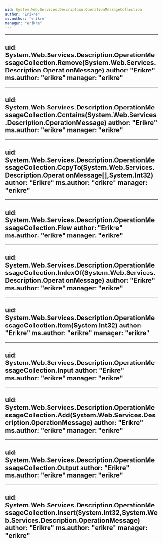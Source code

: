 ```yaml
---
uid: System.Web.Services.Description.OperationMessageCollection
author: "Erikre"
ms.author: "erikre"
manager: "erikre"
---
```


---
uid: System.Web.Services.Description.OperationMessageCollection.Remove(System.Web.Services.Description.OperationMessage)
author: "Erikre"
ms.author: "erikre"
manager: "erikre"
---

---
uid: System.Web.Services.Description.OperationMessageCollection.Contains(System.Web.Services.Description.OperationMessage)
author: "Erikre"
ms.author: "erikre"
manager: "erikre"
---

---
uid: System.Web.Services.Description.OperationMessageCollection.CopyTo(System.Web.Services.Description.OperationMessage[],System.Int32)
author: "Erikre"
ms.author: "erikre"
manager: "erikre"
---

---
uid: System.Web.Services.Description.OperationMessageCollection.Flow
author: "Erikre"
ms.author: "erikre"
manager: "erikre"
---

---
uid: System.Web.Services.Description.OperationMessageCollection.IndexOf(System.Web.Services.Description.OperationMessage)
author: "Erikre"
ms.author: "erikre"
manager: "erikre"
---

---
uid: System.Web.Services.Description.OperationMessageCollection.Item(System.Int32)
author: "Erikre"
ms.author: "erikre"
manager: "erikre"
---

---
uid: System.Web.Services.Description.OperationMessageCollection.Input
author: "Erikre"
ms.author: "erikre"
manager: "erikre"
---

---
uid: System.Web.Services.Description.OperationMessageCollection.Add(System.Web.Services.Description.OperationMessage)
author: "Erikre"
ms.author: "erikre"
manager: "erikre"
---

---
uid: System.Web.Services.Description.OperationMessageCollection.Output
author: "Erikre"
ms.author: "erikre"
manager: "erikre"
---

---
uid: System.Web.Services.Description.OperationMessageCollection.Insert(System.Int32,System.Web.Services.Description.OperationMessage)
author: "Erikre"
ms.author: "erikre"
manager: "erikre"
---
